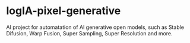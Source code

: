 # logIA-pixel-generative
AI project for automatation of AI generative open models, such as Stable Difusion, Warp Fusion, Super Sampling, Super Resolution and more.
